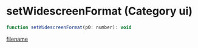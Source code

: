 # setWidescreenFormat (Category ui)

```js
function setWidescreenFormat(p0: number): void
```

[filename](setWidescreenFormat_m.md ':include')